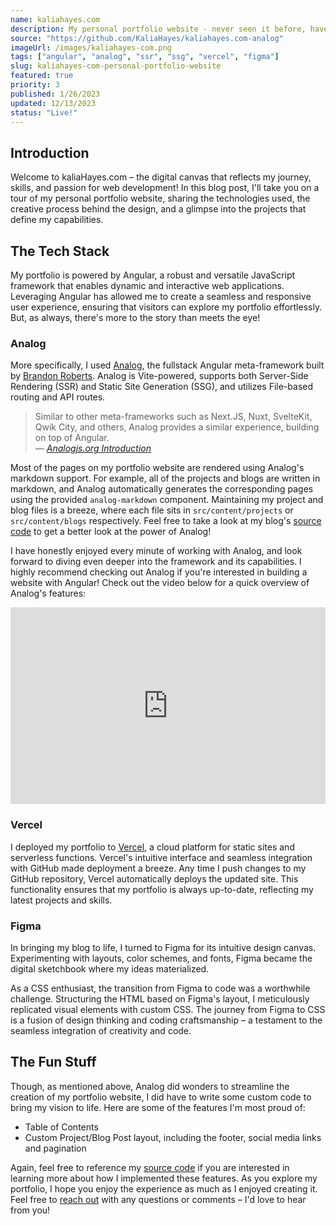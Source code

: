 ```yaml
---
name: kaliahayes.com
description: My personal portfolio website - never seen it before, have you?
source: "https://github.com/KaliaHayes/kaliahayes.com-analog"
imageUrl: /images/kaliahayes-com.png
tags: ["angular", "analog", "ssr", "ssg", "vercel", "figma"]
slug: kaliahayes-com-personal-portfolio-website
featured: true
priority: 3
published: 1/26/2023
updated: 12/13/2023
status: "Live!"
---
```


## Introduction

Welcome to kaliaHayes.com – the digital canvas that reflects my journey, skills, and passion for web development! In this blog post, I'll take you on a tour of my personal portfolio website, sharing the technologies used, the creative process behind the design, and a glimpse into the projects that define my capabilities.

## The Tech Stack

My portfolio is powered by Angular, a robust and versatile JavaScript framework that enables dynamic and interactive web applications. Leveraging Angular has allowed me to create a seamless and responsive user experience, ensuring that visitors can explore my portfolio effortlessly. But, as always, there's more to the story than meets the eye!

### Analog

More specifically, I used <a href="https://analogjs.org/" target="_blank">Analog</a>, the fullstack Angular meta-framework built by <a href="https://twitter.com/brandontroberts" target="_blank">Brandon Roberts</a>. Analog is Vite-powered, supports both Server-Side Rendering (SSR) and Static Site Generation (SSG), and utilizes File-based routing and API routes.

> Similar to other meta-frameworks such as Next.JS, Nuxt, SvelteKit, Qwik City, and others, Analog provides a similar experience, building on top of Angular. <br>
> — <cite><a href="https://analogjs.org/docs" target="_blank">Analogjs.org Introduction</a></cite>

Most of the pages on my portfolio website are rendered using Analog's markdown support. For example, all of the projects and blogs are written in markdown, and Analog automatically generates the corresponding pages using the provided `analog-markdown` component. Maintaining my project and blog files is a breeze, where each file sits in `src/content/projects` or `src/content/blogs` respectively. Feel free to take a look at my blog's <a href="https://github.com/KaliaHayes/kaliahayes.com-analog" target="_blank">source code</a> to get a better look at the power of Analog!

I have honestly enjoyed every minute of working with Analog, and look forward to diving even deeper into the framework and its capabilities. I highly recommend checking out Analog if you're interested in building a website with Angular! Check out the video below for a quick overview of Analog's features:

<iframe width="100%" height="315" src="https://www.youtube.com/embed/H4U6udLcM-Q?si=IC4BPN84MScL2R67" title="How to Build a Blog with Analog and Angular in Under 10 Minutes" frameborder="0" allow="accelerometer; autoplay; clipboard-write; encrypted-media; gyroscope; picture-in-picture" allowfullscreen></iframe>

### Vercel

I deployed my portfolio to <a href="https://vercel.com" target="_blank">Vercel</a>, a cloud platform for static sites and serverless functions. Vercel's intuitive interface and seamless integration with GitHub made deployment a breeze. Any time I push changes to my GitHub repository, Vercel automatically deploys the updated site. This functionality ensures that my portfolio is always up-to-date, reflecting my latest projects and skills.

### Figma

In bringing my blog to life, I turned to Figma for its intuitive design canvas. Experimenting with layouts, color schemes, and fonts, Figma became the digital sketchbook where my ideas materialized.

As a CSS enthusiast, the transition from Figma to code was a worthwhile challenge. Structuring the HTML based on Figma's layout, I meticulously replicated visual elements with custom CSS. The journey from Figma to CSS is a fusion of design thinking and coding craftsmanship – a testament to the seamless integration of creativity and code.

## The Fun Stuff

Though, as mentioned above, Analog did wonders to streamline the creation of my portfolio website, I did have to write some custom code to bring my vision to life. Here are some of the features I'm most proud of:

- Table of Contents
- Custom Project/Blog Post layout, including the footer, social media links and pagination

Again, feel free to reference my <a href="https://github.com/KaliaHayes/kaliahayes.com-analog" target="_blank">source code</a> if you are interested in learning more about how I implemented these features.
As you explore my portfolio, I hope you enjoy the experience as much as I enjoyed creating it. Feel free to [reach out](/#contact) with any questions or comments – I'd love to hear from you!
